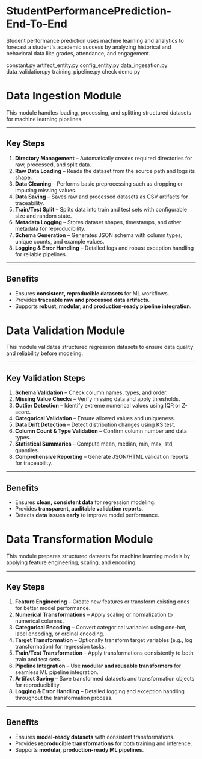 # StudentPerformancePrediction-End-To-End
Student performance prediction uses machine learning and analytics to forecast a student's academic success by analyzing historical and behavioral data like grades, attendance, and engagement.

constant.py
artifect_entity.py
config_entity.py
data_ingesation.py
data_validation.py
training_pipeline.py
check demo.py



# Data Ingestion Module

This module handles loading, processing, and splitting structured datasets for machine learning pipelines.

---

## **Key Steps**

1. **Directory Management** – Automatically creates required directories for raw, processed, and split data.  
2. **Raw Data Loading** – Reads the dataset from the source path and logs its shape.  
3. **Data Cleaning** – Performs basic preprocessing such as dropping or imputing missing values.  
4. **Data Saving** – Saves raw and processed datasets as CSV artifacts for traceability.  
5. **Train/Test Split** – Splits data into train and test sets with configurable size and random state.  
6. **Metadata Logging** – Stores dataset shapes, timestamps, and other metadata for reproducibility.  
7. **Schema Generation** – Generates JSON schema with column types, unique counts, and example values.  
8. **Logging & Error Handling** – Detailed logs and robust exception handling for reliable pipelines.  

---

## **Benefits**
- Ensures **consistent, reproducible datasets** for ML workflows.  
- Provides **traceable raw and processed data artifacts**.  
- Supports **robust, modular, and production-ready pipeline integration**.


# Data Validation Module

This module validates structured regression datasets to ensure data quality and reliability before modeling.  

---

## **Key Validation Steps**

1. **Schema Validation** – Check column names, types, and order.  
2. **Missing Value Checks** – Verify missing data and apply thresholds.  
3. **Outlier Detection** – Identify extreme numerical values using IQR or Z-score.  
4. **Categorical Validation** – Ensure allowed values and uniqueness.  
5. **Data Drift Detection** – Detect distribution changes using KS test.  
6. **Column Count & Type Validation** – Confirm column number and data types.  
7. **Statistical Summaries** – Compute mean, median, min, max, std, quantiles.  
8. **Comprehensive Reporting** – Generate JSON/HTML validation reports for traceability.  

---

## **Benefits**
- Ensures **clean, consistent data** for regression modeling.  
- Provides **transparent, auditable validation reports**.  
- Detects **data issues early** to improve model performance.




# Data Transformation Module

This module prepares structured datasets for machine learning models by applying feature engineering, scaling, and encoding.

---

## **Key Steps**

1. **Feature Engineering** – Create new features or transform existing ones for better model performance.  
2. **Numerical Transformations** – Apply scaling or normalization to numerical columns.  
3. **Categorical Encoding** – Convert categorical variables using one-hot, label encoding, or ordinal encoding.  
4. **Target Transformation** – Optionally transform target variables (e.g., log transformation) for regression tasks.  
5. **Train/Test Transformation** – Apply transformations consistently to both train and test sets.  
6. **Pipeline Integration** – Use **modular and reusable transformers** for seamless ML pipeline integration.  
7. **Artifact Saving** – Save transformed datasets and transformation objects for reproducibility.  
8. **Logging & Error Handling** – Detailed logging and exception handling throughout the transformation process.  

---

## **Benefits**
- Ensures **model-ready datasets** with consistent transformations.  
- Provides **reproducible transformations** for both training and inference.  
- Supports **modular, production-ready ML pipelines**.







